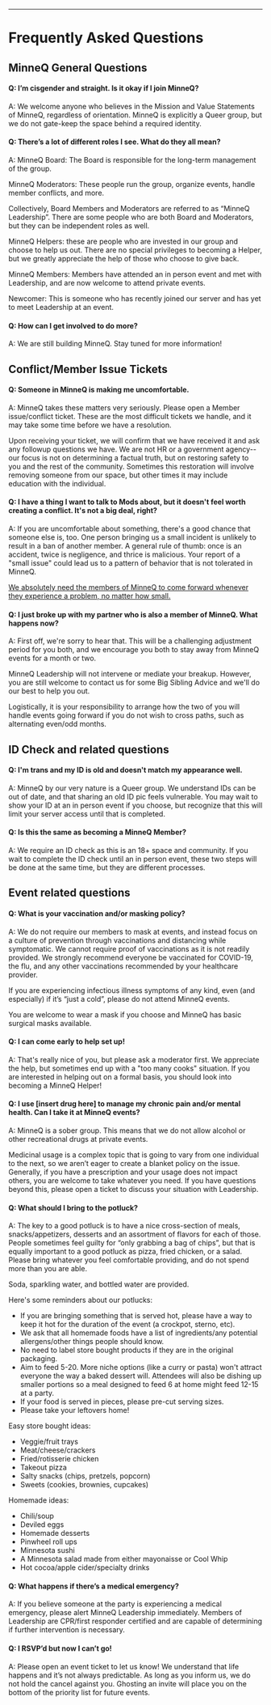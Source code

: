 ---

# Frequently Asked Questions

## MinneQ General Questions
  
#### Q: I’m cisgender and straight. Is it okay if I join MinneQ?
  
A: We welcome anyone who believes in the Mission and Value Statements of MinneQ, regardless of orientation. MinneQ is explicitly a Queer group, but we do not gate-keep the space behind a required identity. 

#### Q: There’s a lot of different roles I see. What do they all mean? 

A: MinneQ Board: The Board is responsible for the long-term management of the group. 

MinneQ Moderators: These people run the group, organize events, handle member conflicts, and more.

Collectively, Board Members and Moderators are referred to as “MinneQ Leadership”. There are some people who are both Board and Moderators, but they can be independent roles as well. 

MinneQ Helpers: these are people who are invested in our group and choose to help us out. There are no special privileges to becoming a Helper, but we greatly appreciate the help of those who choose to give back. 

MinneQ Members: Members have attended an in person event and met with Leadership, and are now welcome to attend private events. 

Newcomer: This is someone who has recently joined our server and has yet to meet Leadership at an event. 

#### Q: How can I get involved to do more? 

A: We are still building MinneQ. Stay tuned for more information! 

## Conflict/Member Issue Tickets

#### Q: Someone in MinneQ is making me uncomfortable.
A: MinneQ takes these matters very seriously. Please open a Member issue/conflict ticket. These are the most difficult tickets we handle, and it may take some time before we have a resolution. 

Upon receiving your ticket, we will confirm that we have received it and ask any followup questions we have. We are not HR or a government agency--our focus is not on determining a factual truth, but on restoring safety to you and the rest of the community. Sometimes this restoration will involve removing someone from our space, but other times it may include education with the individual. 

#### Q: I have a thing I want to talk to Mods about, but it doesn't feel worth creating a conflict. It's not a big deal, right?

A: If you are uncomfortable about something, there's a good chance that someone else is, too. One person bringing us a small incident is unlikely to result in a ban of another member. A general rule of thumb: once is an accident, twice is negligence, and thrice is malicious. Your report of a "small issue" could lead us to a pattern of behavior that is not tolerated in MinneQ. 

<ins> We absolutely need the members of MinneQ to come forward whenever they experience a problem, no matter how small.</ins>

#### Q: I just broke up with my partner who is also a member of MinneQ. What happens now?

A: First off, we're sorry to hear that. This will be a challenging adjustment period for you both, and we encourage you both to stay away from MinneQ events for a month or two. 

MinneQ Leadership will not intervene or mediate your breakup. However, you are still welcome to contact us for some Big Sibling Advice and we'll do our best to help you out.

Logistically, it is your responsibility to arrange how the two of you will handle events going forward if you do not wish to cross paths, such as alternating even/odd months.

## ID Check and related questions

#### Q: I'm trans and my ID is old and doesn't match my appearance well.

A: MinneQ by our very nature is a Queer group. We understand IDs can be out of date, and that sharing an old ID pic feels vulnerable. You may wait to show your ID at an in person event if you choose, but recognize that this will limit your server access until that is completed. 

#### Q: Is this the same as becoming a MinneQ Member?

A: We require an ID check as this is an 18+ space and community. If you wait to complete the ID check until an in person event, these two steps will be done at the same time, but they are different processes.

## Event related questions

#### Q: What is your vaccination and/or masking policy?

A: We do not require our members to mask at events, and instead focus on a culture of prevention through vaccinations and distancing while symptomatic. We cannot require proof of vaccinations as it is not readily provided. We strongly recommend everyone be vaccinated for COVID-19, the flu, and any other vaccinations recommended by your healthcare provider.

If you are experiencing infectious illness symptoms of any kind, even (and especially) if it’s “just a cold”, please do not attend MinneQ events. 

You are welcome to wear a mask if you choose and MinneQ has basic surgical masks available. 

#### Q: I can come early to help set up!

A: That's really nice of you, but please ask a moderator first. We appreciate the help, but sometimes end up with a "too many cooks" situation. If you are interested in helping out on a formal basis, you should look into becoming a MinneQ Helper!

#### Q: I use [insert drug here] to manage my chronic pain and/or mental health. Can I take it at MinneQ events?

A: MinneQ is a sober group. This means that we do not allow alcohol or other recreational drugs at private events. 

Medicinal usage is a complex topic that is going to vary from one individual to the next, so we aren’t eager to create a blanket policy on the issue. Generally, if you have a prescription and your usage does not impact others, you are welcome to take whatever you need. If you have questions beyond this, please open a ticket to discuss your situation with Leadership.

#### Q: What should I bring to the potluck?

A: The key to a good potluck is to have a nice cross-section of meals, snacks/appetizers, desserts and an assortment of flavors for each of those. People sometimes feel guilty for “only grabbing a bag of chips”, but that is equally important to a good potluck as pizza, fried chicken, or a salad. Please bring whatever you feel comfortable providing, and do not spend more than you are able.

Soda, sparkling water, and bottled water are provided. 

Here's some reminders about our potlucks: 
* If you are bringing something that is served hot, please have a way to keep it hot for the duration of the event (a crockpot, sterno, etc).
* We ask that all homemade foods have a list of ingredients/any potential allergens/other things people should know.
* No need to label store bought products if they are in the original packaging.
* Aim to feed 5-20. More niche options (like a curry or pasta) won't attract everyone the way a baked dessert will. Attendees will also be dishing up smaller portions so a meal designed to feed 6 at home might feed 12-15 at a party.
* If your food is served in pieces, please pre-cut serving sizes.
* Please take your leftovers home!

Easy store bought ideas: 
* Veggie/fruit trays
* Meat/cheese/crackers
* Fried/rotisserie chicken
* Takeout pizza
* Salty snacks (chips, pretzels, popcorn)
* Sweets (cookies, brownies, cupcakes)

Homemade ideas: 
* Chili/soup
* Deviled eggs
* Homemade desserts
* Pinwheel roll ups
* Minnesota sushi
* A Minnesota salad made from either mayonaisse or Cool Whip
* Hot cocoa/apple cider/specialty drinks

#### Q: What happens if there’s a medical emergency?

A: If you believe someone at the party is experiencing a medical emergency, please alert MinneQ Leadership immediately. Members of Leadership are CPR/first responder certified and are capable of determining if further intervention is necessary. 

#### Q: I RSVP’d but now I can’t go!

A: Please open an event ticket to let us know! We understand that life happens and it’s not always predictable. As long as you inform us, we do not hold the cancel against you. Ghosting an invite will place you on the bottom of the priority list for future events. 
